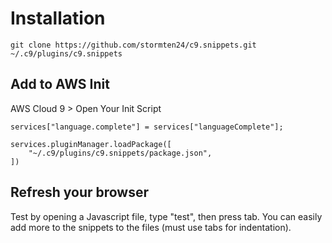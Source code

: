 # Installation

```
git clone https://github.com/stormten24/c9.snippets.git ~/.c9/plugins/c9.snippets
```

## Add to AWS Init
AWS Cloud 9 > Open Your Init Script
```
services["language.complete"] = services["languageComplete"];

services.pluginManager.loadPackage([
    "~/.c9/plugins/c9.snippets/package.json",
])
```

## Refresh your browser
Test by opening a Javascript file, type "test", then press tab.
You can easily add more to the snippets to the files (must use tabs for indentation).
